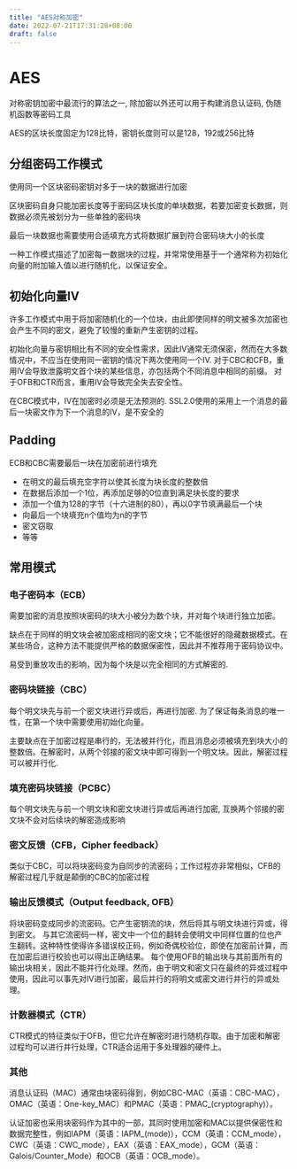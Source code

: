 ```yaml
---
title: "AES对称加密"
date: 2022-07-21T17:31:28+08:00
draft: false
---
```

# AES
对称密钥加密中最流行的算法之一, 除加密以外还可以用于构建消息认证码, 伪随机函数等密码工具

AES的区块长度固定为128比特，密钥长度则可以是128，192或256比特
## 分组密码工作模式
使用同一个区块密码密钥对多于一块的数据进行加密

区块密码自身只能加密长度等于密码区块长度的单块数据，若要加密变长数据，则数据必须先被划分为一些单独的密码块

最后一块数据也需要使用合适填充方式将数据扩展到符合密码块大小的长度

一种工作模式描述了加密每一数据块的过程，并常常使用基于一个通常称为初始化向量的附加输入值以进行随机化，以保证安全。
## 初始化向量IV
许多工作模式中用于将加密随机化的一个位块，由此即使同样的明文被多次加密也会产生不同的密文，避免了较慢的重新产生密钥的过程。

初始化向量与密钥相比有不同的安全性需求，因此IV通常无须保密，然而在大多数情况中，不应当在使用同一密钥的情况下两次使用同一个IV. 对于CBC和CFB，重用IV会导致泄露明文首个块的某些信息，亦包括两个不同消息中相同的前缀。 对于OFB和CTR而言，重用IV会导致完全失去安全性。

在CBC模式中，IV在加密时必须是无法预测的. SSL2.0使用的采用上一个消息的最后一块密文作为下一个消息的IV，是不安全的

## Padding
ECB和CBC需要最后一块在加密前进行填充
- 在明文的最后填充空字符以使其长度为块长度的整数倍
- 在数据后添加一个1位，再添加足够的0位直到满足块长度的要求
- 添加一个值为128的字节（十六进制的80），再以0字节填满最后一个块
- 向最后一个块填充n个值均为n的字节
- 密文窃取
- 等等

## 常用模式
### 电子密码本（ECB）
需要加密的消息按照块密码的块大小被分为数个块，并对每个块进行独立加密。

缺点在于同样的明文块会被加密成相同的密文块；它不能很好的隐藏数据模式。在某些场合，这种方法不能提供严格的数据保密性，因此并不推荐用于密码协议中。

易受到重放攻击的影响，因为每个块是以完全相同的方式解密的.
### 密码块链接（CBC）
每个明文块先与前一个密文块进行异或后，再进行加密. 为了保证每条消息的唯一性，在第一个块中需要使用初始化向量。

主要缺点在于加密过程是串行的，无法被并行化，而且消息必须被填充到块大小的整数倍。在解密时，从两个邻接的密文块中即可得到一个明文块。因此，解密过程可以被并行化.

### 填充密码块链接（PCBC）
每个明文块先与前一个明文块和密文块进行异或后再进行加密, 互换两个邻接的密文块不会对后续块的解密造成影响

### 密文反馈（CFB，Cipher feedback）
类似于CBC，可以将块密码变为自同步的流密码；工作过程亦非常相似，CFB的解密过程几乎就是颠倒的CBC的加密过程

### 输出反馈模式（Output feedback, OFB）
将块密码变成同步的流密码。它产生密钥流的块，然后将其与明文块进行异或，得到密文。
与其它流密码一样，密文中一个位的翻转会使明文中同样位置的位也产生翻转。这种特性使得许多错误校正码，例如奇偶校验位，即使在加密前计算，而在加密后进行校验也可以得出正确结果。
每个使用OFB的输出块与其前面所有的输出块相关，因此不能并行化处理。然而，由于明文和密文只在最终的异或过程中使用，因此可以事先对IV进行加密，最后并行的将明文或密文进行并行的异或处理。
### 计数器模式（CTR）
CTR模式的特征类似于OFB，但它允许在解密时进行随机存取。由于加密和解密过程均可以进行并行处理，CTR适合运用于多处理器的硬件上。

### 其他
消息认证码（MAC）通常由块密码得到，例如CBC-MAC（英语：CBC-MAC），OMAC（英语：One-key_MAC）和PMAC（英语：PMAC_(cryptography)）。

认证加密也采用块密码作为其中的一部，其同时使用加密和MAC以提供保密性和数据完整性，例如IAPM（英语：IAPM_(mode)），CCM（英语：CCM_mode），CWC（英语：CWC_mode），EAX（英语：EAX_mode），GCM（英语：Galois/Counter_Mode）和OCB（英语：OCB_mode）。